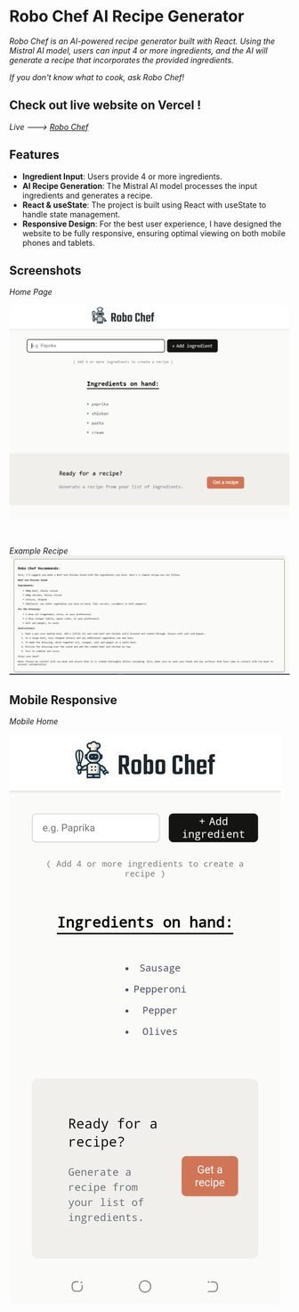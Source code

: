 # Robo Chef AI Recipe Generator

*Robo Chef is an AI-powered recipe generator built with React. Using the Mistral AI model, users can input 4 or more ingredients, and the AI will generate a recipe that incorporates the provided ingredients.*

*If you don't know what to cook, ask Robo Chef!*

## Check out live website on Vercel !

*Live ---> <a href="https://robochef.vercel.app/" target="_blank">Robo Chef</a>*

## Features

- **Ingredient Input**: Users provide 4 or more ingredients.
- **AI Recipe Generation**: The Mistral AI model processes the input ingredients and generates a recipe.
- **React & useState**: The project is built using React with useState to handle state management.
- **Responsive Design**: For the best user experience, I have designed the website to be fully responsive, ensuring optimal viewing on both mobile phones and tablets.

## Screenshots


*Home Page*

![Home](src/assets/home.png)

<br>

*Example Recipe*
![Recipe](src/assets/recipe.png)

## Mobile Responsive

*Mobile Home*

![Mobile Home](src/assets/mobile-home.jpeg)
